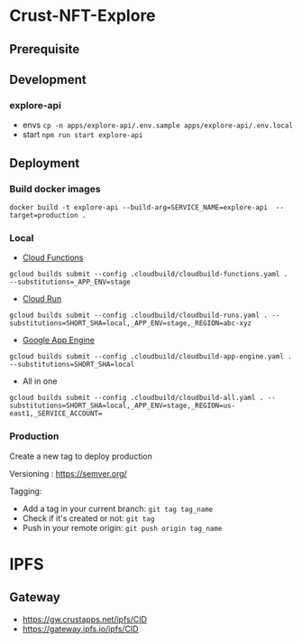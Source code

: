 # Crust-NFT-Explore

## Prerequisite

## Development

### explore-api

- envs `cp -n apps/explore-api/.env.sample apps/explore-api/.env.local`
- start `npm run start explore-api`

## Deployment

### Build docker images

```
docker build -t explore-api --build-arg=SERVICE_NAME=explore-api  --target=production .
```

### Local

- [Cloud Functions](https://cloud.google.com/sdk/gcloud/reference/functions/deploy)

```
gcloud builds submit --config .cloudbuild/cloudbuild-functions.yaml . --substitutions=_APP_ENV=stage

```

- [Cloud Run](https://cloud.google.com/sdk/gcloud/reference/run/deploy)

```
gcloud builds submit --config .cloudbuild/cloudbuild-runs.yaml . --substitutions=SHORT_SHA=local,_APP_ENV=stage,_REGION=abc-xyz
```

- [Google App Engine](https://cloud.google.com/build/docs/deploying-builds/deploy-appengine)

```
gcloud builds submit --config .cloudbuild/cloudbuild-app-engine.yaml . --substitutions=SHORT_SHA=local
```

- All in one

```
gcloud builds submit --config .cloudbuild/cloudbuild-all.yaml . --substitutions=SHORT_SHA=local,_APP_ENV=stage,_REGION=us-east1,_SERVICE_ACCOUNT=
```

### Production

Create a new tag to deploy production

Versioning : https://semver.org/

Tagging:

- Add a tag in your current branch: `git tag tag_name`
- Check if it's created or not: `git tag`
- Push in your remote origin: `git push origin tag_name`

# IPFS

## Gateway

- https://gw.crustapps.net/ipfs/CID
- https://gateway.ipfs.io/ipfs/CID
